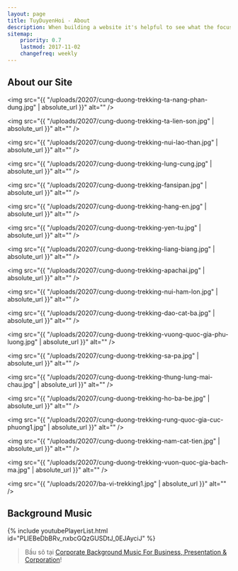 ```yaml
---
layout: page
title: TuyDuyenHoi - About
description: When building a website it's helpful to see what the focus of your site is. This page is an example of how to show a website's focus.
sitemap:
    priority: 0.7
    lastmod: 2017-11-02
    changefreq: weekly
---
```

## About our Site

<span class="image fit"><img src="{{ "/uploads/20207/cung-duong-trekking-ta-nang-phan-dung.jpg" | absolute_url }}" alt="" /></span>

<span class="image fit"><img src="{{ "/uploads/20207/cung-duong-trekking-ta-lien-son.jpg" | absolute_url }}" alt="" /></span>

<span class="image fit"><img src="{{ "/uploads/20207/cung-duong-trekking-nui-lao-than.jpg" | absolute_url }}" alt="" /></span>

<span class="image fit"><img src="{{ "/uploads/20207/cung-duong-trekking-lung-cung.jpg" | absolute_url }}" alt="" /></span>

<span class="image fit"><img src="{{ "/uploads/20207/cung-duong-trekking-fansipan.jpg" | absolute_url }}" alt="" /></span>

<span class="image fit"><img src="{{ "/uploads/20207/cung-duong-trekking-hang-en.jpg" | absolute_url }}" alt="" /></span>

<span class="image fit"><img src="{{ "/uploads/20207/cung-duong-trekking-yen-tu.jpg" | absolute_url }}" alt="" /></span>

<span class="image fit"><img src="{{ "/uploads/20207/cung-duong-trekking-liang-biang.jpg" | absolute_url }}" alt="" /></span>

<span class="image fit"><img src="{{ "/uploads/20207/cung-duong-trekking-apachai.jpg" | absolute_url }}" alt="" /></span>

<span class="image fit"><img src="{{ "/uploads/20207/cung-duong-trekking-nui-ham-lon.jpg" | absolute_url }}" alt="" /></span>

<span class="image fit"><img src="{{ "/uploads/20207/cung-duong-trekking-dao-cat-ba.jpg" | absolute_url }}" alt="" /></span>

<span class="image fit"><img src="{{ "/uploads/20207/cung-duong-trekking-vuong-quoc-gia-phu-luong.jpg" | absolute_url }}" alt="" /></span>

<span class="image fit"><img src="{{ "/uploads/20207/cung-duong-trekking-sa-pa.jpg" | absolute_url }}" alt="" /></span>

<span class="image fit"><img src="{{ "/uploads/20207/cung-duong-trekking-thung-lung-mai-chau.jpg" | absolute_url }}" alt="" /></span>

<span class="image fit"><img src="{{ "/uploads/20207/cung-duong-trekking-ho-ba-be.jpg" | absolute_url }}" alt="" /></span>

<span class="image fit"><img src="{{ "/uploads/20207/cung-duong-trekking-rung-quoc-gia-cuc-phuong1.jpg" | absolute_url }}" alt="" /></span>

<span class="image fit"><img src="{{ "/uploads/20207/cung-duong-trekking-nam-cat-tien.jpg" | absolute_url }}" alt="" /></span>

<span class="image fit"><img src="{{ "/uploads/20207/cung-duong-trekking-vuon-quoc-gia-bach-ma.jpg" | absolute_url }}" alt="" /></span>

<span class="image fit"><img src="{{ "/uploads/20207/ba-vi-trekking1.jpg" | absolute_url }}" alt="" /></span>

## Background Music
<div class="embed-youtube">
    {% include youtubePlayerList.html id="PLIEBeDbBRv_nxbcGQzGUSDtJ_0EJAyciJ" %}
</div>
<blockquote>Bầu sô tại <a target="_blank" href="#">Corporate Background Music For Business, Presentation & Corporation</a>!</blockquote>